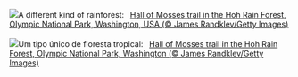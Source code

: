 ![](https://www.bing.com/th?id=OHR.HallofMosses_EN-GB0065099295_UHD.jpg&w=1000)A different kind of rainforest:&nbsp;&ensp;[Hall of Mosses trail in the Hoh Rain Forest, Olympic National Park, Washington, USA (© James Randklev/Getty Images)](https://www.bing.com/th?id=OHR.HallofMosses_EN-GB0065099295_UHD.jpg)
<br><br/>
![](https://www.bing.com/th?id=OHR.HallofMosses_PT-BR6641708132_UHD.jpg&w=1000)Um tipo único de floresta tropical:&nbsp;&ensp;[Hall of Mosses trail in the Hoh Rain Forest, Olympic National Park, Washington (© James Randklev/Getty Images)](https://www.bing.com/th?id=OHR.HallofMosses_PT-BR6641708132_UHD.jpg)
<br><br/>
